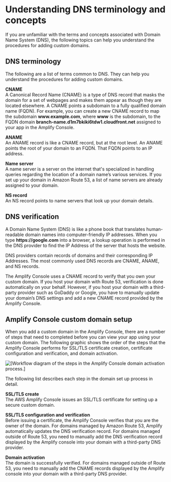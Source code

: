 # Understanding DNS terminology and concepts<a name="understanding-dns-terminology-and-concepts"></a>

If you are unfamiliar with the terms and concepts associated with Domain Name System \(DNS\), the following topics can help you understand the procedures for adding custom domains\.

## DNS terminology<a name="dns-terminology"></a>

The following are a list of terms common to DNS\. They can help you understand the procedures for adding custom domains\.

**CNAME**  
A Canonical Record Name \(CNAME\) is a type of DNS record that masks the domain for a set of webpages and makes them appear as though they are located elsewhere\. A CNAME points a subdomain to a fully qualified domain name \(FQDN\)\. For example, you can create a new CNAME record to map the subdomain **www\.example\.com**, where **www** is the subdomain, to the FQDN domain **branch\-name\.d1m7bkiki6tdw1\.cloudfront\.net** assigned to your app in the Amplify Console\.

**ANAME**  
An ANAME record is like a CNAME record, but at the root level\. An ANAME points the root of your domain to an FQDN\. That FQDN points to an IP address\.

**Name server**  
A name server is a server on the internet that's specialized in handling queries regarding the location of a domain name’s various services\. If you set up your domain in Amazon Route 53, a list of name servers are already assigned to your domain\.

**NS record**  
An NS record points to name servers that look up your domain details\.

## DNS verification<a name="dns-verification"></a>

A Domain Name System \(DNS\) is like a phone book that translates human\-readable domain names into computer\-friendly IP addresses\. When you type **https://google\.com** into a browser, a lookup operation is performed in the DNS provider to find the IP Address of the server that hosts the website\.

DNS providers contain records of domains and their corresponding IP Addresses\. The most commonly used DNS records are CNAME, ANAME, and NS records\.

The Amplify Console uses a CNAME record to verify that you own your custom domain\. If you host your domain with Route 53, verification is done automatically on your behalf\. However, if you host your domain with a third\-party provider such as GoDaddy or Google, you have to manually update your domain’s DNS settings and add a new CNAME record provided by the Amplify Console\.

## Amplify Console custom domain setup<a name="amplify-console-custom-domain-setup"></a>

When you add a custom domain in the Amplify Console, there are a number of steps that need to completed before you can view your app using your custom domain\. The following graphic shows the order of the steps that the Amplify Console performs for SSL/TLS certificate creation, certificate configuration and verification, and domain activation\.

![\[Workflow diagram of the steps in the Amplify Console domain activation process.\]](http://docs.aws.amazon.com/amplify/latest/userguide/images/1555951758569-803.png)

The following list describes each step in the domain set up process in detail\.

**SSL/TLS create**  
The AWS Amplify Console issues an SSL/TLS certificate for setting up a secure custom domain\.

**SSL/TLS configuration and verification**  
Before issuing a certificate, the Amplify Console verifies that you are the owner of the domain\. For domains managed by Amazon Route 53, Amplify automatically updates the DNS verification record\. For domains managed outside of Route 53, you need to manually add the DNS verification record displayed by the Amplify console into your domain with a third\-party DNS provider\.

**Domain activation**  
The domain is successfully verified\. For domains managed outside of Route 53, you need to manually add the CNAME records displayed by the Amplify console into your domain with a third\-party DNS provider\.